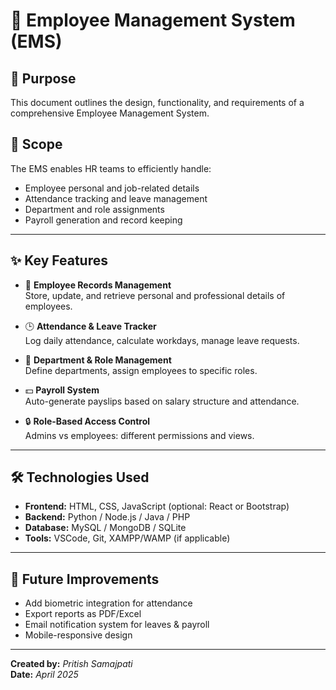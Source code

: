 # 👥 Employee Management System (EMS)

## 📌 Purpose

This document outlines the design, functionality, and requirements of a comprehensive Employee Management System.

## 📍 Scope

The EMS enables HR teams to efficiently handle:
- Employee personal and job-related details  
- Attendance tracking and leave management  
- Department and role assignments  
- Payroll generation and record keeping

---

## ✨ Key Features

- 📁 **Employee Records Management**  
  Store, update, and retrieve personal and professional details of employees.

- 🕒 **Attendance & Leave Tracker**  
  Log daily attendance, calculate workdays, manage leave requests.

- 🏢 **Department & Role Management**  
  Define departments, assign employees to specific roles.

- 💵 **Payroll System**  
  Auto-generate payslips based on salary structure and attendance.

- 🔒 **Role-Based Access Control**  
  Admins vs employees: different permissions and views.

---

## 🛠️ Technologies Used

- **Frontend:** HTML, CSS, JavaScript (optional: React or Bootstrap)
- **Backend:** Python / Node.js / Java / PHP
- **Database:** MySQL / MongoDB / SQLite
- **Tools:** VSCode, Git, XAMPP/WAMP (if applicable)

---

## 🧠 Future Improvements

- Add biometric integration for attendance
- Export reports as PDF/Excel
- Email notification system for leaves & payroll
- Mobile-responsive design

---


**Created by:** *Pritish Samajpati*  
**Date:** *April 2025*
